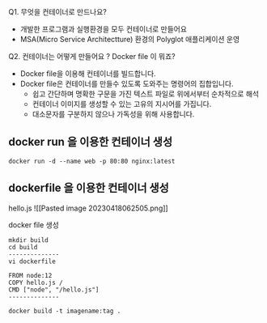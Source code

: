 
Q1. 무엇을 컨테이너로 만드나요?
- 개발한 프로그램과 실행환경을 모두 컨테이너로 만들어요
- MSA(Micro Service Architectture) 환경의 Polyglot 애플리케이션 운영

Q2. 컨테이너는 어떻게 만들어요 ? Docker file 이 뭐죠?
- Docker file을 이용해 컨테이너를 빌드합니다.
- Docker file은 컨테이너를 만들수 있도록 도와주는 명령어의 집합입니다.
	- 쉽고 간단하며 명확한 구문을 가진 텍스트 파일로 위에서부터 순차적으로 해석
	- 컨테이너 이미지를 생성할 수 있는 고유의 지시어를 가집니다.
	- 대소문자를 구분하지 않으나 가독성을 위해 사용합니다.


## docker run 을 이용한 컨테이너 생성

```
docker run -d --name web -p 80:80 nginx:latest
```


## dockerfile 을 이용한 컨테이너 생성

hello.js
![[Pasted image 20230418062505.png]]

docker file 생성
```
mkdir build
cd build
--------------
vi dockerfile

FROM node:12
COPY hello.js /
CMD ["node", "/hello.js"]
--------------

docker build -t imagename:tag .
```


